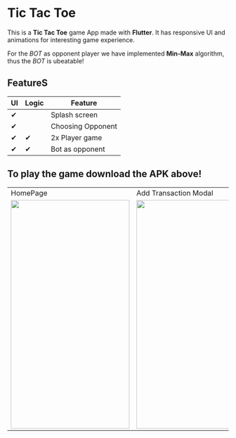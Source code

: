 # Tic Tac Toe

This is a **Tic Tac Toe** game App made with **Flutter**. It has responsive UI and animations for interesting game experience. 
  
For the <em>BOT</em> as opponent player we have implemented **Min-Max** algorithm, thus the <em>BOT</em> is ubeatable!

## FeatureS

|  UI  | Logic | Feature |
| ------ | ------ | ------|
| ✔ |   | Splash screen
| ✔ |   | Choosing Opponent
| ✔ | ✔ | 2x Player game
| ✔ | ✔ | Bot as opponent

## To play the game download the **APK** above!




<table>
  <tr>
    <td>HomePage</td>
     <td>Add Transaction Modal</td>
     <td>Transaction/Expences List</td>
     <td>Transaction/Expences List</td>
     <td>Transaction/Expences List</td>
  </tr>
  <tr>
    <td><img src="(https://user-images.githubusercontent.com/66085432/118113110-7ec9fb80-b403-11eb-95d4-3c45456ceb53.jpg)" width=270 height=520></td>
    <td><img src="https://user-images.githubusercontent.com/66085432/118113118-7ffb2880-b403-11eb-9baf-748f991cb539.jpg" width=270 height=520></td>
    <td><img src="https://user-images.githubusercontent.com/66085432/118113120-8093bf00-b403-11eb-8ae6-86efe2262af0.jpg" width=270 height=520></td>
    <td><img src="https://user-images.githubusercontent.com/66085432/118113123-812c5580-b403-11eb-80f7-8e5a8039af93.jpg" width=270 height=520></td>
    <td><img src="https://user-images.githubusercontent.com/66085432/118113126-81c4ec00-b403-11eb-8a55-c4c0df01c300.jpg" width=270 height=520></td>
    
  </tr>
 </table>